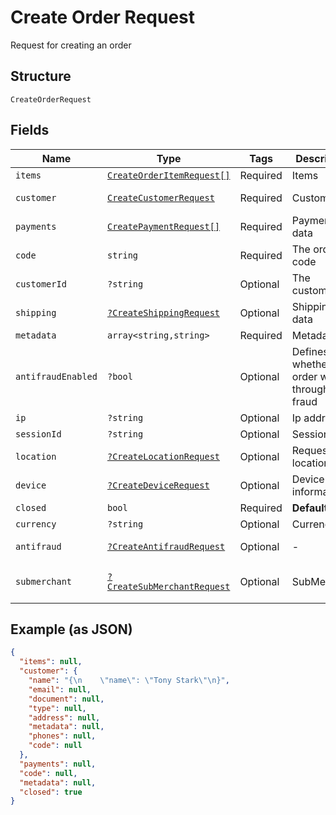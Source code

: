 
# Create Order Request

Request for creating an order

## Structure

`CreateOrderRequest`

## Fields

| Name | Type | Tags | Description | Getter | Setter |
|  --- | --- | --- | --- | --- | --- |
| `items` | [`CreateOrderItemRequest[]`](../../doc/models/create-order-item-request.md) | Required | Items | getItems(): array | setItems(array items): void |
| `customer` | [`CreateCustomerRequest`](../../doc/models/create-customer-request.md) | Required | Customer | getCustomer(): CreateCustomerRequest | setCustomer(CreateCustomerRequest customer): void |
| `payments` | [`CreatePaymentRequest[]`](../../doc/models/create-payment-request.md) | Required | Payment data | getPayments(): array | setPayments(array payments): void |
| `code` | `string` | Required | The order code | getCode(): string | setCode(string code): void |
| `customerId` | `?string` | Optional | The customer id | getCustomerId(): ?string | setCustomerId(?string customerId): void |
| `shipping` | [`?CreateShippingRequest`](../../doc/models/create-shipping-request.md) | Optional | Shipping data | getShipping(): ?CreateShippingRequest | setShipping(?CreateShippingRequest shipping): void |
| `metadata` | `array<string,string>` | Required | Metadata | getMetadata(): array | setMetadata(array metadata): void |
| `antifraudEnabled` | `?bool` | Optional | Defines whether the order will go through anti-fraud | getAntifraudEnabled(): ?bool | setAntifraudEnabled(?bool antifraudEnabled): void |
| `ip` | `?string` | Optional | Ip address | getIp(): ?string | setIp(?string ip): void |
| `sessionId` | `?string` | Optional | Session id | getSessionId(): ?string | setSessionId(?string sessionId): void |
| `location` | [`?CreateLocationRequest`](../../doc/models/create-location-request.md) | Optional | Request's location | getLocation(): ?CreateLocationRequest | setLocation(?CreateLocationRequest location): void |
| `device` | [`?CreateDeviceRequest`](../../doc/models/create-device-request.md) | Optional | Device's informations | getDevice(): ?CreateDeviceRequest | setDevice(?CreateDeviceRequest device): void |
| `closed` | `bool` | Required | **Default**: `true` | getClosed(): bool | setClosed(bool closed): void |
| `currency` | `?string` | Optional | Currency | getCurrency(): ?string | setCurrency(?string currency): void |
| `antifraud` | [`?CreateAntifraudRequest`](../../doc/models/create-antifraud-request.md) | Optional | - | getAntifraud(): ?CreateAntifraudRequest | setAntifraud(?CreateAntifraudRequest antifraud): void |
| `submerchant` | [`?CreateSubMerchantRequest`](../../doc/models/create-sub-merchant-request.md) | Optional | SubMerchant | getSubmerchant(): ?CreateSubMerchantRequest | setSubmerchant(?CreateSubMerchantRequest submerchant): void |

## Example (as JSON)

```json
{
  "items": null,
  "customer": {
    "name": "{\n    \"name\": \"Tony Stark\"\n}",
    "email": null,
    "document": null,
    "type": null,
    "address": null,
    "metadata": null,
    "phones": null,
    "code": null
  },
  "payments": null,
  "code": null,
  "metadata": null,
  "closed": true
}
```

